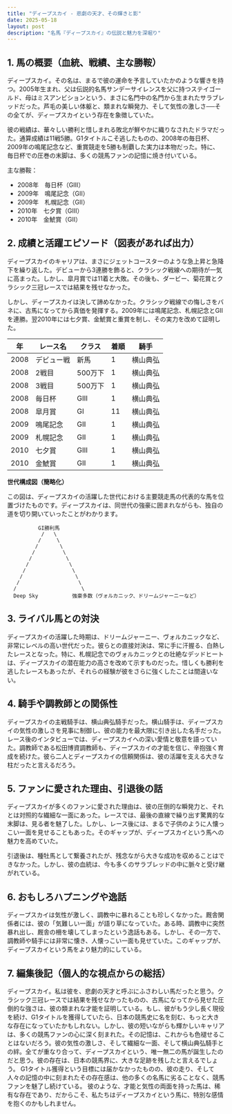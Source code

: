 ```yaml
---
title: "ディープスカイ - 悲劇の天才、その輝きと影"
date: 2025-05-18
layout: post
description: "名馬『ディープスカイ』の伝説と魅力を深堀り"
---
```


## 1. 馬の概要（血統、戦績、主な勝鞍）

ディープスカイ。その名は、まるで彼の運命を予言していたかのような響きを持つ。2005年生まれ、父は伝説的名馬サンデーサイレンスを父に持つステイゴールド、母はミスアンビションという、まさに名門中の名門から生まれたサラブレッドだった。芦毛の美しい体躯と、類まれな瞬発力、そして気性の激しさ──その全てが、ディープスカイという存在を象徴していた。

彼の戦績は、華々しい勝利と惜しまれる敗北が鮮やかに織りなされたドラマだった。通算成績は11戦5勝。G1タイトルこそ逃したものの、2008年の毎日杯、2009年の鳴尾記念など、重賞競走を5勝も制覇した実力は本物だった。特に、毎日杯での圧巻の末脚は、多くの競馬ファンの記憶に焼き付いている。

主な勝鞍：

* 2008年　毎日杯（GIII）
* 2009年　鳴尾記念（GII）
* 2009年　札幌記念（GII）
* 2010年　七夕賞（GIII）
* 2010年　金鯱賞（GII）


## 2. 成績と活躍エピソード（図表があれば出力）

ディープスカイのキャリアは、まさにジェットコースターのような急上昇と急降下を繰り返した。デビューから3連勝を飾ると、クラシック戦線への期待が一気に高まった。しかし、皐月賞では11着と大敗。その後も、ダービー、菊花賞とクラシック三冠レースでは結果を残せなかった。

しかし、ディープスカイは決して諦めなかった。クラシック戦線での悔しさをバネに、古馬になってから真価を発揮する。2009年には鳴尾記念、札幌記念とGIIを連勝。翌2010年には七夕賞、金鯱賞と重賞を制し、その実力を改めて証明した。

| 年 | レース名          | クラス | 着順 | 騎手       |
|---|-----------------|-------|------|-------------|
| 2008 | デビュー戦        | 新馬   | 1     | 横山典弘     |
| 2008 | 2戦目            | 500万下 | 1     | 横山典弘     |
| 2008 | 3戦目            | 500万下 | 1     | 横山典弘     |
| 2008 | 毎日杯            | GIII  | 1     | 横山典弘     |
| 2008 | 皐月賞            | GI    | 11    | 横山典弘     |
| 2009 | 鳴尾記念          | GII   | 1     | 横山典弘     |
| 2009 | 札幌記念          | GII   | 1     | 横山典弘     |
| 2010 | 七夕賞            | GIII  | 1     | 横山典弘     |
| 2010 | 金鯱賞            | GII   | 1     | 横山典弘     |


**世代構成図（簡略化）**

この図は、ディープスカイの活躍した世代における主要競走馬の代表的な馬を位置づけたものです。ディープスカイは、同世代の強豪に囲まれながらも、独自の道を切り開いていったことがわかります。

```
          GI勝利馬
           /   \
          /     \
         /       \
        /         \
       /           \
      /             \
     /               \
    /                 \
   /                   \
  /                     \
  Deep Sky           強豪多数（ヴォルカニック、ドリームジャーニーなど）
```


## 3. ライバル馬との対決

ディープスカイの活躍した時期は、ドリームジャーニー、ヴォルカニックなど、非常にレベルの高い世代だった。彼らとの直接対決は、常に手に汗握る、白熱したレースとなった。特に、札幌記念でのヴォルカニックとの壮絶なデッドヒートは、ディープスカイの潜在能力の高さを改めて示すものだった。惜しくも勝利を逃したレースもあったが、それらの経験が彼をさらに強くしたことは間違いない。


## 4. 騎手や調教師との関係性

ディープスカイの主戦騎手は、横山典弘騎手だった。横山騎手は、ディープスカイの気性の激しさを見事に制御し、彼の能力を最大限に引き出した名手だった。レース後のインタビューでは、ディープスカイへの深い愛情と敬意を語っていた。調教師である松田博資調教師も、ディープスカイの才能を信じ、辛抱強く育成を続けた。彼ら二人とディープスカイの信頼関係は、彼の活躍を支える大きな柱だったと言えるだろう。


## 5. ファンに愛された理由、引退後の話

ディープスカイが多くのファンに愛された理由は、彼の圧倒的な瞬発力と、それとは対照的な繊細な一面にあった。レースでは、最後の直線で繰り出す驚異的な末脚は、見る者を魅了した。しかし、レース後には、まるで子供のように人懐っこい一面を見せることもあった。そのギャップが、ディープスカイという馬への魅力を高めていた。

引退後は、種牡馬として繋養されたが、残念ながら大きな成功を収めることはできなかった。しかし、彼の血統は、今も多くのサラブレッドの中に脈々と受け継がれている。


## 6. おもしろハプニングや逸話

ディープスカイは気性が激しく、調教中に暴れることも珍しくなかった。厩舎関係者には、彼の「気難しい一面」が語り草になっていた。ある時、調教中に突然暴れ出し、厩舎の柵を壊してしまったという逸話もある。しかし、その一方で、調教師や騎手には非常に懐き、人懐っこい一面も見せていた。このギャップが、ディープスカイという馬をより魅力的にしている。


## 7. 編集後記（個人的な視点からの総括）

ディープスカイ。私は彼を、悲劇の天才と呼ぶにふさわしい馬だったと思う。クラシック三冠レースでは結果を残せなかったものの、古馬になってから見せた圧倒的な強さは、彼の類まれな才能を証明している。もし、彼がもう少し長く現役を続け、G1タイトルを獲得していたら、日本の競馬史に名を刻む、もっと大きな存在になっていたかもしれない。しかし、彼の短いながらも輝かしいキャリアは、多くの競馬ファンの心に深く刻まれた。その記憶は、これからも色褪せることはないだろう。彼の気性の激しさ、そして繊細な一面、そして横山典弘騎手との絆。全てが重なり合って、ディープスカイという、唯一無二の馬が誕生したのだと思う。彼の存在は、日本の競馬界に、大きな足跡を残したと言えるでしょう。  G1タイトル獲得という目標には届かなかったものの、彼の走り、そして人々の記憶の中に刻まれたその存在感は、他の多くの名馬に劣ることなく、競馬ファンを魅了し続けている。  彼のような、才能と気性の両面を持った馬は、稀有な存在であり、だからこそ、私たちはディープスカイという馬に、特別な感情を抱くのかもしれません。
